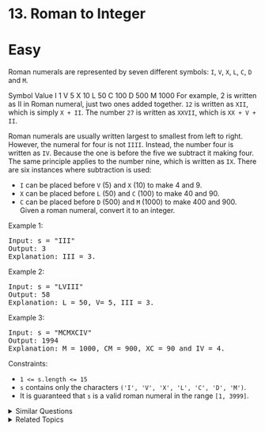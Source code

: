# 13. Roman to Integer

# Easy

Roman numerals are represented by seven different symbols: `I`, `V`, `X`, `L`, `C`, `D` and `M`.

Symbol       Value
I             1
V             5
X             10
L             50
C             100
D             500
M             1000
For example, 2 is written as II in Roman numeral, just two ones added together. `12` is written as `XII`, which is simply `X + II`. The number `27` is written as `XXVII`, which is `XX + V + II`.

Roman numerals are usually written largest to smallest from left to right. However, the numeral for four is not `IIII`. Instead, the number four is written as `IV`. Because the one is before the five we subtract it making four. The same principle applies to the number nine, which is written as `IX`. There are six instances where subtraction is used:

- `I` can be placed before `V` (5) and `X` (10) to make 4 and 9. 
- `X` can be placed before `L` (50) and `C` (100) to make 40 and 90. 
- `C` can be placed before `D` (500) and `M` (1000) to make 400 and 900.
Given a roman numeral, convert it to an integer.

Example 1:

<pre>
Input: s = "III"
Output: 3
Explanation: III = 3.
</pre>

Example 2:

<pre>
Input: s = "LVIII"
Output: 58
Explanation: L = 50, V= 5, III = 3.
</pre>

Example 3:

<pre>
Input: s = "MCMXCIV"
Output: 1994
Explanation: M = 1000, CM = 900, XC = 90 and IV = 4.
</pre>

Constraints:

-   `1 <= s.length <= 15`
-   `s` contains only the characters `('I', 'V', 'X', 'L', 'C', 'D', 'M')`.
-   It is guaranteed that `s` is a valid roman numeral in the range `[1, 3999]`.

<details>
<summary> Similar Questions </summary>

-   `Integer to Roman - Medium`

</details>

<details>
<summary> Related Topics </summary>

-   `Hast Table`
-   `Math`
-   `String`

</details>
